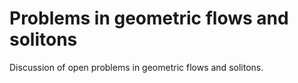 # Problems in geometric flows and solitons

Discussion of open problems in geometric flows and solitons.
